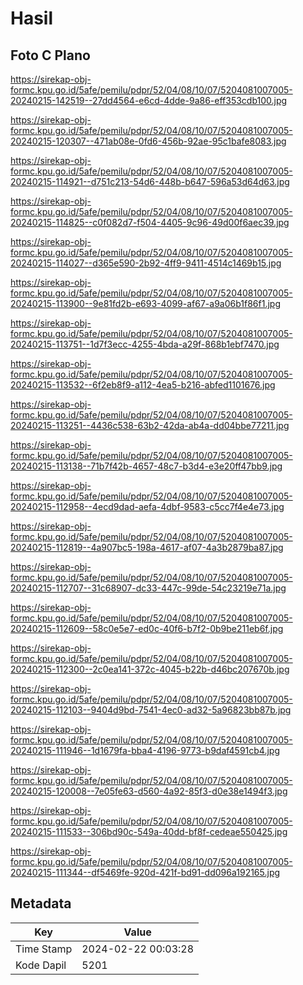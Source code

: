 # Hasil

## Foto C Plano

https://sirekap-obj-formc.kpu.go.id/5afe/pemilu/pdpr/52/04/08/10/07/5204081007005-20240215-142519--27dd4564-e6cd-4dde-9a86-eff353cdb100.jpg

https://sirekap-obj-formc.kpu.go.id/5afe/pemilu/pdpr/52/04/08/10/07/5204081007005-20240215-120307--471ab08e-0fd6-456b-92ae-95c1bafe8083.jpg

https://sirekap-obj-formc.kpu.go.id/5afe/pemilu/pdpr/52/04/08/10/07/5204081007005-20240215-114921--d751c213-54d6-448b-b647-596a53d64d63.jpg

https://sirekap-obj-formc.kpu.go.id/5afe/pemilu/pdpr/52/04/08/10/07/5204081007005-20240215-114825--c0f082d7-f504-4405-9c96-49d00f6aec39.jpg

https://sirekap-obj-formc.kpu.go.id/5afe/pemilu/pdpr/52/04/08/10/07/5204081007005-20240215-114027--d365e590-2b92-4ff9-9411-4514c1469b15.jpg

https://sirekap-obj-formc.kpu.go.id/5afe/pemilu/pdpr/52/04/08/10/07/5204081007005-20240215-113900--9e81fd2b-e693-4099-af67-a9a06b1f86f1.jpg

https://sirekap-obj-formc.kpu.go.id/5afe/pemilu/pdpr/52/04/08/10/07/5204081007005-20240215-113751--1d7f3ecc-4255-4bda-a29f-868b1ebf7470.jpg

https://sirekap-obj-formc.kpu.go.id/5afe/pemilu/pdpr/52/04/08/10/07/5204081007005-20240215-113532--6f2eb8f9-a112-4ea5-b216-abfed1101676.jpg

https://sirekap-obj-formc.kpu.go.id/5afe/pemilu/pdpr/52/04/08/10/07/5204081007005-20240215-113251--4436c538-63b2-42da-ab4a-dd04bbe77211.jpg

https://sirekap-obj-formc.kpu.go.id/5afe/pemilu/pdpr/52/04/08/10/07/5204081007005-20240215-113138--71b7f42b-4657-48c7-b3d4-e3e20ff47bb9.jpg

https://sirekap-obj-formc.kpu.go.id/5afe/pemilu/pdpr/52/04/08/10/07/5204081007005-20240215-112958--4ecd9dad-aefa-4dbf-9583-c5cc7f4e4e73.jpg

https://sirekap-obj-formc.kpu.go.id/5afe/pemilu/pdpr/52/04/08/10/07/5204081007005-20240215-112819--4a907bc5-198a-4617-af07-4a3b2879ba87.jpg

https://sirekap-obj-formc.kpu.go.id/5afe/pemilu/pdpr/52/04/08/10/07/5204081007005-20240215-112707--31c68907-dc33-447c-99de-54c23219e71a.jpg

https://sirekap-obj-formc.kpu.go.id/5afe/pemilu/pdpr/52/04/08/10/07/5204081007005-20240215-112609--58c0e5e7-ed0c-40f6-b7f2-0b9be211eb6f.jpg

https://sirekap-obj-formc.kpu.go.id/5afe/pemilu/pdpr/52/04/08/10/07/5204081007005-20240215-112300--2c0ea141-372c-4045-b22b-d46bc207670b.jpg

https://sirekap-obj-formc.kpu.go.id/5afe/pemilu/pdpr/52/04/08/10/07/5204081007005-20240215-112103--9404d9bd-7541-4ec0-ad32-5a96823bb87b.jpg

https://sirekap-obj-formc.kpu.go.id/5afe/pemilu/pdpr/52/04/08/10/07/5204081007005-20240215-111946--1d1679fa-bba4-4196-9773-b9daf4591cb4.jpg

https://sirekap-obj-formc.kpu.go.id/5afe/pemilu/pdpr/52/04/08/10/07/5204081007005-20240215-120008--7e05fe63-d560-4a92-85f3-d0e38e1494f3.jpg

https://sirekap-obj-formc.kpu.go.id/5afe/pemilu/pdpr/52/04/08/10/07/5204081007005-20240215-111533--306bd90c-549a-40dd-bf8f-cedeae550425.jpg

https://sirekap-obj-formc.kpu.go.id/5afe/pemilu/pdpr/52/04/08/10/07/5204081007005-20240215-111344--df5469fe-920d-421f-bd91-dd096a192165.jpg


## Metadata

| Key        | Value               |
| ---------- | ------------------- |
| Time Stamp | 2024-02-22 00:03:28 |
| Kode Dapil | 5201                |



